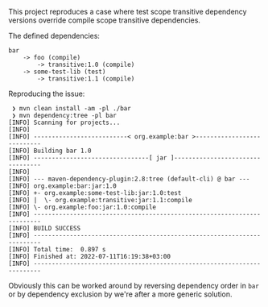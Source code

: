 This project reproduces a case where test scope transitive dependency versions override  compile scope transitive dependencies.

The defined dependencies:
```
bar
    -> foo (compile)
        -> transitive:1.0 (compile)
    -> some-test-lib (test)
        -> transitive:1.1 (compile) 
```

Reproducing the issue:
```
 ❯ mvn clean install -am -pl ./bar
 ❯ mvn dependency:tree -pl bar
[INFO] Scanning for projects...
[INFO]
[INFO] --------------------------< org.example:bar >---------------------------
[INFO] Building bar 1.0
[INFO] --------------------------------[ jar ]---------------------------------
[INFO]
[INFO] --- maven-dependency-plugin:2.8:tree (default-cli) @ bar ---
[INFO] org.example:bar:jar:1.0
[INFO] +- org.example:some-test-lib:jar:1.0:test
[INFO] |  \- org.example:transitive:jar:1.1:compile
[INFO] \- org.example:foo:jar:1.0:compile
[INFO] ------------------------------------------------------------------------
[INFO] BUILD SUCCESS
[INFO] ------------------------------------------------------------------------
[INFO] Total time:  0.897 s
[INFO] Finished at: 2022-07-11T16:19:38+03:00
[INFO] ------------------------------------------------------------------------
```

Obviously this can be worked around by reversing dependency order in `bar` or by dependency exclusion by we're after a more generic solution.